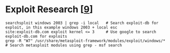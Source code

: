 # Exploit Research [[9]]

	searchsploit windows 2003 | grep -i local   # Search exploit-db for exploit, in this example windows 2003 + local esc
	site:exploit-db.com exploit kernel <= 3     # Use google to search exploit-db.com for exploits
	grep -R "W7" /usr/share/metasploit-framework/modules/exploit/windows/*   # Search metasploit modules using grep - msf search 
		
[9]: <https://highon.coffee/blog/penetration-testing-tools-cheat-sheet/#exploit-research>
